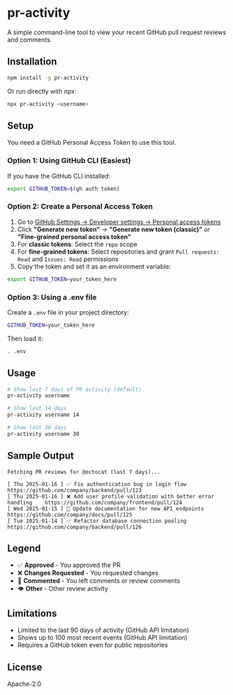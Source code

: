 # pr-activity

A simple command-line tool to view your recent GitHub pull request reviews and comments.

## Installation

```bash
npm install -g pr-activity
```

Or run directly with npx:
```bash
npx pr-activity <username>
```

## Setup

You need a GitHub Personal Access Token to use this tool.

### Option 1: Using GitHub CLI (Easiest)
If you have the GitHub CLI installed:
```bash
export GITHUB_TOKEN=$(gh auth token)
```

### Option 2: Create a Personal Access Token
1. Go to [GitHub Settings → Developer settings → Personal access tokens](https://github.com/settings/tokens)
2. Click **"Generate new token"** → **"Generate new token (classic)"** or **"Fine-grained personal access token"**
3. For **classic tokens**: Select the `repo` scope
4. For **fine-grained tokens**: Select repositories and grant `Pull requests: Read` and `Issues: Read` permissions
5. Copy the token and set it as an environment variable:

```bash
export GITHUB_TOKEN=your_token_here
```

### Option 3: Using a .env file
Create a `.env` file in your project directory:
```bash
GITHUB_TOKEN=your_token_here
```

Then load it:
```bash
. .env
```

## Usage

```bash
# Show last 7 days of PR activity (default)
pr-activity username

# Show last 14 days
pr-activity username 14

# Show last 30 days
pr-activity username 30
```


## Sample Output

```
Fetching PR reviews for @octocat (last 7 days)...

[ Thu 2025-01-16 ] ✅ Fix authentication bug in login flow                      https://github.com/company/backend/pull/123
[ Thu 2025-01-16 ] ❌ Add user profile validation with better error handling    https://github.com/company/frontend/pull/124
[ Wed 2025-01-15 ] 💬 Update documentation for new API endpoints               https://github.com/company/docs/pull/125
[ Tue 2025-01-14 ] ✅ Refactor database connection pooling                     https://github.com/company/backend/pull/126
```

## Legend

- ✅ **Approved** - You approved the PR
- ❌ **Changes Requested** - You requested changes
- 💬 **Commented** - You left comments or review comments
- 👁️ **Other** - Other review activity

## Limitations

- Limited to the last 90 days of activity (GitHub API limitation)
- Shows up to 100 most recent events (GitHub API limitation)
- Requires a GitHub token even for public repositories

## License

Apache-2.0
